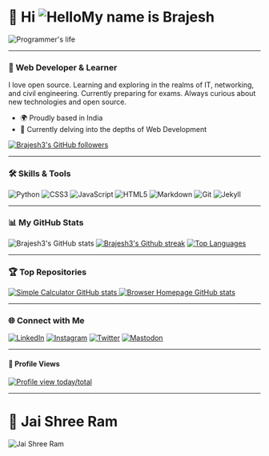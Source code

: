 # 🚀 Hi ![Hello](https://user-images.githubusercontent.com/18350557/176309783-0785949b-9127-417c-8b55-ab5a4333674e.gif)My name is Brajesh
![Programmer's life](https://i.giphy.com/f3iwJFOVOwuy7K6FFw.webp)

-----------------------
### 🌟 Web Developer & Learner
I love open source. Learning and exploring in the realms of IT, networking, and civil engineering. Currently preparing for exams. Always curious about new technologies and open source.

* 🌍 Proudly based in India
* 🧠 Currently delving into the depths of Web Development

<a href="https://www.github.com/Brajesh3" target="_blank" rel="noreferrer">
  <img src="https://img.shields.io/github/followers/Brajesh3?logo=github&style=for-the-badge&color=facc15&labelColor=000000"
    alt="Brajesh3's GitHub followers"
  />
</a>

--------------------------
### 🛠️ Skills & Tools
![Python](https://img.shields.io/static/v1?style=for-the-badge&message=Python&color=3776AB&logo=Python&logoColor=FFFFFF&label=)
![CSS3](https://img.shields.io/static/v1?style=for-the-badge&message=CSS3&color=1572B6&logo=CSS3&logoColor=FFFFFF&label=)
![JavaScript](https://img.shields.io/badge/Javascript-F7DF1E?logo=javascript&logoColor=black&style=for-the-badge)
![HTML5](https://img.shields.io/static/v1?style=for-the-badge&message=HTML5&color=E34F26&logo=HTML5&logoColor=FFFFFF&label=)
![Markdown](https://img.shields.io/static/v1?style=for-the-badge&message=Markdown&color=FFFFFF&logo=Markdown&logoColor=000000&label=)
![Git](https://img.shields.io/static/v1?style=for-the-badge&message=Git&color=F05032&logo=Git&logoColor=FFFFFF&label=)
![Jekyll](https://img.shields.io/static/v1?style=for-the-badge&message=Jekyll&color=CC0000&logo=Jekyll&logoColor=FFFFFF&label=)

----------------------------
### 📊 My GitHub Stats
<img src="https://github-readme-stats.vercel.app/api?username=Brajesh3&show_icons=true&hide=&count_private=true&title_color=a855f7&text_color=84cc16&icon_color=facc15&bg_color=000000&hide_border=true&show_icons=true" alt="Brajesh3's GitHub stats" /></a>
<a href="https://www.github.com/Brajesh3"><img src="https://github-readme-streak-stats.herokuapp.com/?user=Brajesh3&stroke=84cc16&background=000000&ring=a855f7&fire=a855f7&currStreakNum=84cc16&currStreakLabel=a855f7&sideNums=84cc16&sideLabels=84cc16&dates=84cc16&hide_border=true" alt="Brajesh3's Github streak" /></a>
<a href="https://github.com/Brajesh3" align="left"><img src="https://github-readme-stats.vercel.app/api/top-langs/?username=Brajesh3&langs_count=10&title_color=a855f7&text_color=84cc16&icon_color=facc15&bg_color=000000&hide_border=true&locale=en&custom_title=Top%20%Languages" alt="Top Languages" /></a>

-----------------------------
### 🏆 Top Repositories
<div class="image-container">
  <a href="https://github.com/Brajesh3/Simple_Calculator">
    <img src="https://github-readme-stats.vercel.app/api/pin/?username=Brajesh3&repo=Simple_Calculator&title_color=a855f7&text_color=84cc16&icon_color=facc15&bg_color=000000&hide_border=true&locale=en"
         alt="Simple Calculator GitHub stats"
    />
  </a>
  <a href="https://github.com/Brajesh3/Browser_homepage">
    <img src="https://github-readme-stats.vercel.app/api/pin/?username=Brajesh3&repo=Browser_homepage&title_color=a855f7&text_color=84cc16&icon_color=facc15&bg_color=000000&hide_border=true&locale=en"
         alt="Browser Homepage GitHub stats"
    />
  </a>
</div>

---------------------------
### 🌐 Connect with Me
[![LinkedIn](https://img.shields.io/badge/LinkedIn-Connect-blue?style=for-the-badge&logo=linkedin)](https://www.linkedin.com/in/brajesh-kumar-056b75277)
[![Instagram](https://img.shields.io/badge/Instagram-Follow-ff69b4?style=for-the-badge&logo=instagram)](https://www.instagram.com/brajesh_kr3)
[![Twitter](https://img.shields.io/badge/Twitter-Follow-1DA1F2?style=for-the-badge&logo=twitter)](https://www.twitter.com/Brajesh_kr3)
[![Mastodon](https://img.shields.io/badge/Mastodon-Follow-2b90d9?style=for-the-badge&logo=mastodon)](https://mastodon.social/@Looter_)

------------------------------
#### 👀 Profile Views
[![Profile view today/total](https://hits.seeyoufarm.com/api/count/incr/badge.svg?url=https%3A%2F%2Fgithub.com%2Fbrajesh3%2Fbrajesh3&count_bg=%23B800FF&title_bg=%23000000&icon=&icon_color=%23E7E7E7&title=Profile%20views%20today%2Ftotal&edge_flat=false)](https://github.com/brajesh3)

----------------
# 🚩 Jai Shree Ram
![Jai Shree Ram](https://i.giphy.com/0nl1a9rt1Ep2dIbQJD.webp)

